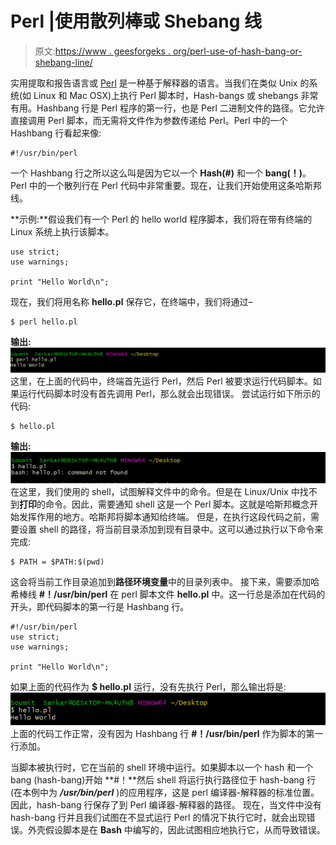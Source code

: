 # Perl |使用散列棒或 Shebang 线

> 原文:[https://www . geesforgeks . org/perl-use-of-hash-bang-or-shebang-line/](https://www.geeksforgeeks.org/perl-use-of-hash-bang-or-shebang-line/)

实用提取和报告语言或 [Perl](https://www.geeksforgeeks.org/introduction-to-perl/) 是一种基于解释器的语言。当我们在类似 Unix 的系统(如 Linux 和 Mac OSX)上执行 Perl 脚本时，Hash-bangs 或 shebangs 非常有用。Hashbang 行是 Perl 程序的第一行，也是 Perl 二进制文件的路径。它允许直接调用 Perl 脚本，而无需将文件作为参数传递给 Perl。Perl 中的一个 Hashbang 行看起来像:

```
#!/usr/bin/perl
```

一个 Hashbang 行之所以这么叫是因为它以一个 **Hash(#)** 和一个 **bang(！)**。Perl 中的一个散列行在 Perl 代码中非常重要。现在，让我们开始使用这条哈斯邦线。

**示例:**假设我们有一个 Perl 的 hello world 程序脚本，我们将在带有终端的 Linux 系统上执行该脚本。

```
use strict;
use warnings;

print "Hello World\n";
```

现在，我们将用名称 **hello.pl** 保存它，在终端中，我们将通过–

```
$ perl hello.pl

```

**输出:**
![Hashbang in Perl](img/44e2095ca6ac846568becb7ebe4e7a22.png)
这里，在上面的代码中，终端首先运行 Perl，然后 Perl 被要求运行代码脚本。如果运行代码脚本时没有首先调用 Perl，那么就会出现错误。
尝试运行如下所示的代码:

```
$ hello.pl

```

**输出:**
![Hashbang in Perl](img/92516548a1220a0c234ca87c7f4f4101.png)
在这里，我们使用的 shell，试图解释文件中的命令。但是在 Linux/Unix 中找不到**打印**的命令。因此，需要通知 shell 这是一个 Perl 脚本。这就是哈斯邦概念开始发挥作用的地方。哈斯邦将脚本通知给终端。
但是，在执行这段代码之前，需要设置 shell 的路径，将当前目录添加到现有目录中。这可以通过执行以下命令来完成:

```
$ PATH = $PATH:$(pwd)

```

这会将当前工作目录追加到**路径环境变量**中的目录列表中。
接下来，需要添加哈希棒线 **#！/usr/bin/perl** 在 perl 脚本文件 **hello.pl** 中。这一行总是添加在代码的开头，即代码脚本的第一行是 Hashbang 行。

```
#!/usr/bin/perl
use strict;
use warnings;

print "Hello World\n";
```

如果上面的代码作为 **$ hello.pl** 运行，没有先执行 Perl，那么输出将是:
![Hashbang in Perl](img/47e195e6a01b6bc6ce8363b06d3307ed.png)
上面的代码工作正常，没有因为 Hashbang 行 **#！/usr/bin/perl** 作为脚本的第一行添加。

当脚本被执行时，它在当前的 shell 环境中运行。如果脚本以一个 hash 和一个 bang (hash-bang)开始 **#！**然后 shell 将运行执行路径位于 hash-bang 行(在本例中为 ***/usr/bin/perl*** )的应用程序，这是 perl 编译器-解释器的标准位置。因此，hash-bang 行保存了到 Perl 编译器-解释器的路径。
现在，当文件中没有 hash-bang 行并且我们试图在不显式运行 Perl 的情况下执行它时，就会出现错误。外壳假设脚本是在 **Bash** 中编写的，因此试图相应地执行它，从而导致错误。